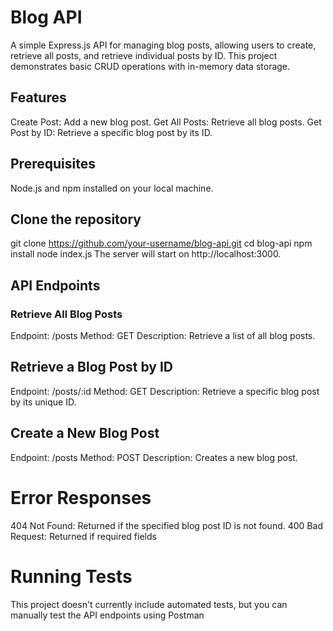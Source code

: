 # Blog API

A simple Express.js API for managing blog posts, allowing users to create, retrieve all posts, and retrieve individual posts by ID. This project demonstrates basic CRUD operations with in-memory data storage.

## Features
  Create Post: Add a new blog post.
  Get All Posts: Retrieve all blog posts.
  Get Post by ID: Retrieve a specific blog post by its ID.

## Prerequisites
  Node.js and npm installed on your local machine.

## Clone the repository
  git clone https://github.com/your-username/blog-api.git
  cd blog-api
  npm install
  node index.js
The server will start on http://localhost:3000.

## API Endpoints
  ### Retrieve All Blog Posts     
  Endpoint: /posts
  Method: GET
  Description: Retrieve a list of all blog posts.

 ## Retrieve a Blog Post by ID
   Endpoint: /posts/:id
   Method: GET
   Description: Retrieve a specific blog post by its unique ID.

## Create a New Blog Post
   Endpoint: /posts
   Method: POST
   Description: Creates a new blog post.

# Error Responses
  404 Not Found: Returned if the specified blog post ID is not found.
  400 Bad Request: Returned if required fields
  
# Running Tests
  This project doesn't currently include automated tests, but you can manually test the API endpoints using Postman




